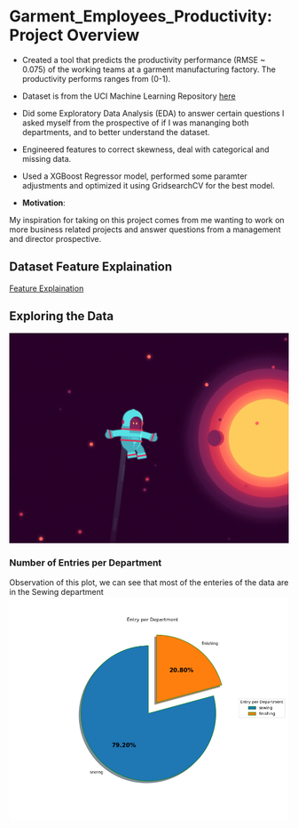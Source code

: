 # Garment_Employees_Productivity: Project Overview

* Created a tool that predicts the productivity performance (RMSE ~ 0.075) of the working teams at a garment manufacturing factory. The productivity performs ranges from (0-1).
* Dataset is from the UCI Machine Learning Repository [here](https://archive.ics.uci.edu/ml/datasets/Productivity+Prediction+of+Garment+Employees)
* Did some Exploratory Data Analysis (EDA) to answer certain questions I asked myself from the prospective of if I was mananging both departments, and to better understand the dataset.
* Engineered features to correct skewness, deal with categorical and missing data.
* Used a XGBoost Regressor model, performed some paramter adjustments and optimized it using GridsearchCV for the best model.

* __Motivation__: 

My inspiration for taking on this project comes from me wanting to work on more business related projects and answer questions from a management and director prospective.

## Dataset Feature Explaination
[Feature Explaination](https://github.com/faithfulalabi/Garment_Employees_Productivity/blob/main/Garment_Project_Feature_Description.txt)


## Exploring the Data 
 ![alt text](https://github.com/faithfulalabi/African_Crisis/blob/main/EDA_GIF.gif?raw=true)
 
### Number of Entries per Department
Observation of this plot, we can see that most of the enteries of the data are in the Sewing department
![alt text](https://github.com/faithfulalabi/Garment_Employees_Productivity/blob/main/eda_assets/Entry_per_Department.png?raw=true)
